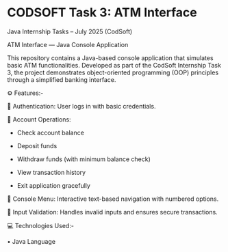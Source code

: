 # CODSOFT Task 3: ATM Interface
Java Internship Tasks – July 2025 (CodSoft)

ATM Interface — Java Console Application

This repository contains a Java-based console application that simulates basic ATM functionalities. Developed as part of the CodSoft Internship Task 3, the project demonstrates object-oriented programming (OOP) principles through a simplified banking interface.

⚙️ Features:-

🔹 Authentication: User logs in with basic credentials.

🔹 Account Operations: 
  
  - Check account balance
                
  - Deposit funds
                       
  - Withdraw funds (with minimum balance check)
                       
  - View transaction history
                       
  - Exit application gracefully

🔹 Console Menu: Interactive text-based navigation with numbered options.

🔹 Input Validation: Handles invalid inputs and ensures secure transactions.

💻 Technologies Used:-

• Java Language
